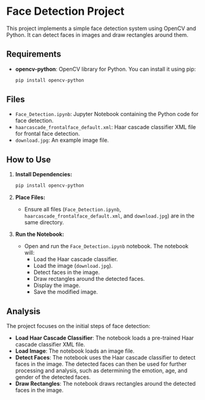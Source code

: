 # Face Detection Project

This project implements a simple face detection system using OpenCV and Python. It can detect faces in images and draw rectangles around them.

## Requirements

-   **opencv-python**:  OpenCV library for Python. You can install it using pip:
    
    ```bash
    pip install opencv-python
    ```
    

## Files

-   `Face_Detection.ipynb`:  Jupyter Notebook containing the Python code for face detection.
-   `haarcascade_frontalface_default.xml`:  Haar cascade classifier XML file for frontal face detection.
-   `download.jpg`: An example image file.

## How to Use

1.  **Install Dependencies:**
    
    ```bash
    pip install opencv-python
    ```
    
2.  **Place Files:**
    
    -   Ensure all files (`Face_Detection.ipynb`, `haarcascade_frontalface_default.xml`, and `download.jpg`) are in the same directory.
    
3.  **Run the Notebook:**
    
    -   Open and run the `Face_Detection.ipynb` notebook. The notebook will:
        -   Load the Haar cascade classifier.
        -   Load the image (`download.jpg`).
        -   Detect faces in the image.
        -   Draw rectangles around the detected faces.
        -   Display the image.
        -   Save the modified image.

## Analysis

The project focuses on the initial steps of face detection:

* **Load Haar Cascade Classifier**: The notebook loads a pre-trained Haar cascade classifier XML file.
* **Load Image**: The notebook loads an image file.
* **Detect Faces**: The notebook uses the Haar cascade classifier to detect faces in the image. The detected faces can then be used for further processing and analysis, such as determining the emotion, age, and gender of the detected faces.
* **Draw Rectangles**: The notebook draws rectangles around the detected faces in the image.
